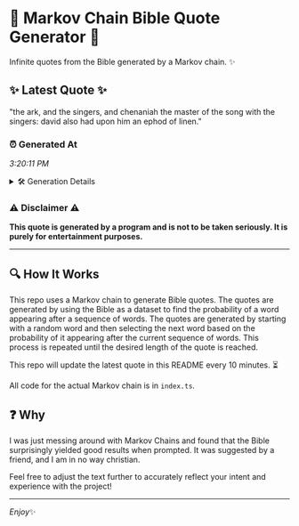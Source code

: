# 📖 Markov Chain Bible Quote Generator 📖

Infinite quotes from the Bible generated by a Markov chain. ✨

## ✨ Latest Quote ✨
"the ark, and the singers, and chenaniah the master of the song with the singers: david also had upon him an ephod of linen."

### ⏰ Generated At
*3:20:11 PM*

<details>
    <summary>🛠️ Generation Details</summary>
    <p>
        <strong>🌱 Seed:</strong> the<br>
        <strong>🔄 Iterations:</strong> 23<br>
        <strong>📜 Context History:</strong><br>[ the ]: ark,<br>[ the, ark, ]: and<br>[ the, ark,, and ]: the<br>[ the, ark,, and, the ]: singers,<br>[ the, ark,, and, the, singers, ]: and<br>[ the, ark,, and, the, singers,, and ]: chenaniah<br>[ ark,, and, the, singers,, and, chenaniah ]: the<br>[ and, the, singers,, and, chenaniah, the ]: master<br>[ the, singers,, and, chenaniah, the, master ]: of<br>[ singers,, and, chenaniah, the, master, of ]: the<br>[ and, chenaniah, the, master, of, the ]: song<br>[ chenaniah, the, master, of, the, song ]: with<br>[ the, master, of, the, song, with ]: the<br>[ master, of, the, song, with, the ]: singers:<br>[ of, the, song, with, the, singers: ]: david<br>[ the, song, with, the, singers:, david ]: also<br>[ song, with, the, singers:, david, also ]: had<br>[ with, the, singers:, david, also, had ]: upon<br>[ the, singers:, david, also, had, upon ]: him<br>[ singers:, david, also, had, upon, him ]: an<br>[ david, also, had, upon, him, an ]: ephod<br>[ also, had, upon, him, an, ephod ]: of<br>[ had, upon, him, an, ephod, of ]: linen.<br>
    </p>
</details>

### ⚠️ Disclaimer ⚠️
**This quote is generated by a program and is not to be taken seriously. It is purely for entertainment purposes.**

---

## 🔍 How It Works

This repo uses a Markov chain to generate Bible quotes. The quotes are generated by using the Bible as a dataset to find the probability of a word appearing after a sequence of words. The quotes are generated by starting with a random word and then selecting the next word based on the probability of it appearing after the current sequence of words. This process is repeated until the desired length of the quote is reached.

This repo will update the latest quote in this README every 10 minutes. ⏳

All code for the actual Markov chain is in `index.ts`.

## ❓ Why

I was just messing around with Markov Chains and found that the Bible surprisingly yielded good results when prompted. 
It was suggested by a friend, and I am in no way christian.

Feel free to adjust the text further to accurately reflect your intent and experience with the project!

---

*Enjoy*✨
